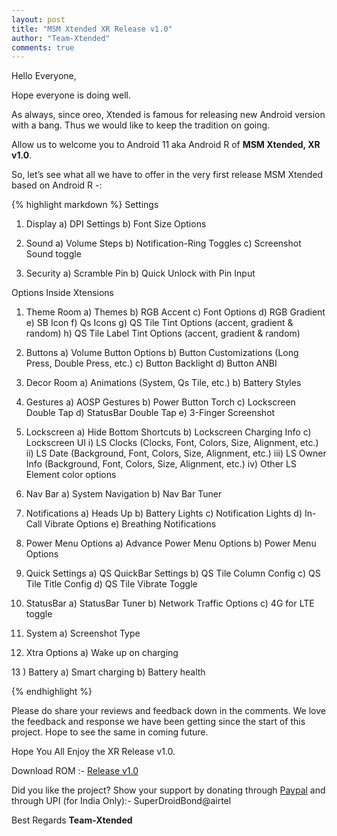 ```yaml
---
layout: post
title: "MSM Xtended XR Release v1.0"
author: "Team-Xtended"
comments: true
---
```


Hello Everyone,

Hope everyone is doing well.

As always, since oreo, Xtended is famous for releasing new Android version with a bang. Thus we would like to keep the tradition on going.

Allow us to welcome you to Android 11 aka Android R of **MSM Xtended, XR v1.0**. 

So, let’s see what all we have to offer in the very first release MSM Xtended based on Android R -:

{% highlight markdown %}
Settings

1) Display
   a) DPI Settings
   b) Font Size Options
   
2) Sound
   a) Volume Steps
   b) Notification-Ring Toggles
   c) Screenshot Sound toggle
   
3) Security
   a) Scramble Pin
   b) Quick Unlock with Pin Input

Options Inside Xtensions

1) Theme Room
   a) Themes
   b) RGB Accent
   c) Font Options
   d) RGB Gradient
   e) SB Icon
   f) Qs Icons
   g) QS Tile Tint Options (accent, gradient & random)
   h) QS Tile Label Tint Options (accent, gradient & random)

2) Buttons
   a) Volume Button Options
   b) Button Customizations (Long Press, Double Press, etc.)
   c) Button Backlight 
   d) Button ANBI

3) Decor Room
   a) Animations (System, Qs Tile, etc.)
   b) Battery Styles
   
4) Gestures
   a) AOSP Gestures
   b) Power Button Torch
   c) Lockscreen Double Tap
   d) StatusBar Double Tap
   e) 3-Finger Screenshot
   
5) Lockscreen
   a) Hide Bottom Shortcuts
   b) Lockscreen Charging Info
   c) Lockscreen UI
      i) LS Clocks (Clocks, Font, Colors, Size, Alignment, etc.)
      ii) LS Date (Background, Font, Colors, Size, Alignment, etc.)
      iii) LS Owner Info (Background, Font, Colors, Size, Alignment, etc.)
      iv) Other LS Element color options

6) Nav Bar 
   a) System Navigation
   b) Nav Bar Tuner
   
7) Notifications
   a) Heads Up
   b) Battery Lights
   c) Notification Lights
   d) In-Call Vibrate Options
   e) Breathing Notifications
   
8) Power Menu Options
   a) Advance Power Menu Options
   b) Power Menu Options
   
9) Quick Settings
   a) QS QuickBar Settings
   b) QS Tile Column Config
   c) QS Tile Title Config
   d) QS Tile Vibrate Toggle
   
10) StatusBar
    a) StatusBar Tuner
    b) Network Traffic Options
    c) 4G for LTE toggle
	
11) System
    a) Screenshot Type
	
12) Xtra Options
    a) Wake up on charging
    
13 ) Battery
    a) Smart charging
    b) Battery health
    
{% endhighlight %}

Please do share your reviews and feedback down in the comments. We love the feedback and response we have been getting since the start of this project. Hope to see the same in coming future.

Hope You All Enjoy the XR Release v1.0.

Download ROM :- [Release v1.0](https://downloads.msmxtended.org/) 

Did you like the project? Show your support by donating through [Paypal](https://www.paypal.me/superdroidbond) and  through UPI (for India Only):- SuperDroidBond@airtel

Best Regards
**Team-Xtended**
